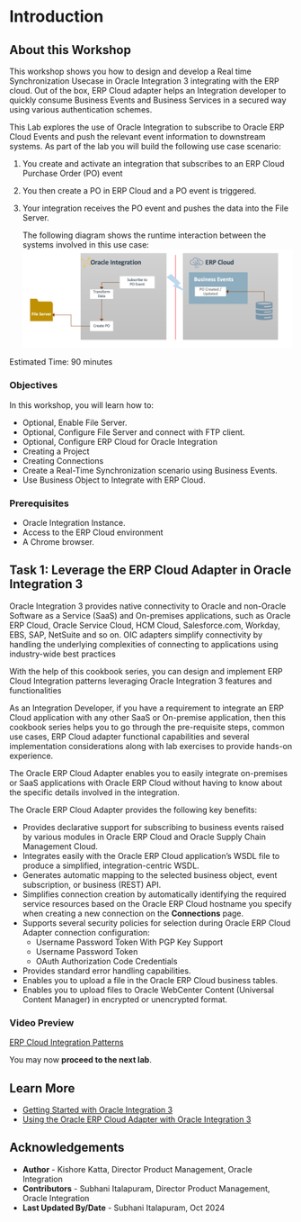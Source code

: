 # Introduction

## About this Workshop

This workshop shows you how to design and develop a Real time Synchronization Usecase in Oracle Integration 3 integrating with the ERP cloud. Out of the box, ERP Cloud adapter helps an Integration developer to quickly consume Business Events and Business Services in a secured way using various authentication schemes.

This Lab explores the use of Oracle Integration to subscribe to Oracle ERP Cloud Events and
push the relevant event information to downstream systems. As part of the lab you will build the following use case scenario:

1. You create and activate an integration that subscribes to an ERP Cloud Purchase Order (PO) event
2. You then create a PO in ERP Cloud and a PO event is triggered.
3. Your integration receives the PO event and pushes the data
    into the File Server.

    The following diagram shows the runtime interaction between the systems involved in this use case:
    ![POEvent](../business-events/images/po-real-time-sync-1.png)

Estimated Time: 90 minutes

### Objectives

In this workshop, you will learn how to:

* Optional, Enable File Server.
* Optional, Configure File Server and connect with FTP client.
* Optional, Configure ERP Cloud for Oracle Integration
* Creating a Project
* Creating Connections
* Create a Real-Time Synchronization scenario using Business Events.
* Use Business Object to Integrate with ERP Cloud.

### Prerequisites

* Oracle Integration Instance.
* Access to the ERP Cloud environment
* A Chrome browser.

## Task 1: Leverage the ERP Cloud Adapter in Oracle Integration 3

Oracle Integration 3 provides native connectivity to Oracle and non-Oracle Software as a Service (SaaS) and On-premises applications, such as Oracle ERP Cloud, Oracle Service Cloud, HCM Cloud, Salesforce.com, Workday, EBS, SAP, NetSuite and so on. OIC adapters simplify connectivity by handling the underlying complexities of connecting to applications using industry-wide best practices

With the help of this cookbook series, you can design and implement ERP Cloud Integration patterns leveraging Oracle Integration 3 features and functionalities

As an Integration Developer, if you have a requirement to integrate an ERP Cloud application with any other SaaS or On-premise application, then this cookbook series helps you to go through the pre-requisite steps, common use cases, ERP Cloud adapter functional capabilities and several implementation considerations along with lab exercises to provide hands-on experience.

The Oracle ERP Cloud Adapter enables you to easily integrate on-premises or SaaS applications with Oracle ERP Cloud without having to know about the specific details involved in the integration.

The Oracle ERP Cloud Adapter provides the following key benefits:

* Provides declarative support for subscribing to business events raised by various modules in Oracle ERP Cloud and Oracle Supply Chain Management Cloud.
* Integrates easily with the Oracle ERP Cloud application’s WSDL file to produce a simplified, integration-centric WSDL.
* Generates automatic mapping to the selected business object, event subscription, or business (REST) API.
* Simplifies connection creation by automatically identifying the required service resources based on the Oracle ERP Cloud hostname you specify when creating a new connection on the **Connections** page.
* Supports several security policies for selection during Oracle ERP Cloud Adapter connection configuration:
  * Username Password Token With PGP Key Support
  * Username Password Token
  * OAuth Authorization Code Credentials
* Provides standard error handling capabilities.
* Enables you to upload a file in the Oracle ERP Cloud business tables.
* Enables you to upload files to Oracle WebCenter Content (Universal Content Manager) in encrypted or unencrypted format.

### Video Preview

[ERP Cloud Integration Patterns](youtube:nKXbh2ZPuMI)

You may now **proceed to the next lab**.

## Learn More

* [Getting Started with Oracle Integration 3](https://docs.oracle.com/en/cloud/paas/application-integration/index.html)
* [Using the Oracle ERP Cloud Adapter with Oracle Integration 3](https://docs.oracle.com/en/cloud/paas/application-integration/erp-adapter/index.html)

## Acknowledgements

* **Author** - Kishore Katta, Director Product Management, Oracle Integration
* **Contributors** - Subhani Italapuram, Director Product Management, Oracle Integration
* **Last Updated By/Date** - Subhani Italapuram, Oct 2024
